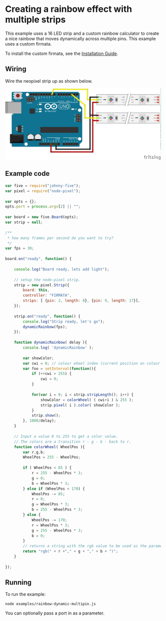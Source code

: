# Creating a rainbow effect with multiple strips

This example uses a 16 LED strip and a custom rainbow calculator to create a
nice rainbow that moves dynamically across multiple pins. This example uses a custom firmata.

To install the custom firmata, see the [Installation Guide](installation.md).

## Wiring

Wire the neopixel strip up as shown below.

![Wiring diagram](breadboard/arduino_multipin_bb.png)

## Example code

```js
var five = require("johnny-five");
var pixel = require("node-pixel");

var opts = {};
opts.port = process.argv[2] || "";

var board = new five.Board(opts);
var strip = null;

/**
 * how many frames per second do you want to try?
 */
var fps = 30;

board.on("ready", function() {

    console.log("Board ready, lets add light");

    // setup the node-pixel strip.
    strip = new pixel.Strip({
        board: this,
        controller: "FIRMATA",
        strips: [ {pin: 2, length: 8}, {pin: 9, length: 17}],
    });

    strip.on("ready", function() {
        console.log("Strip ready, let's go");
        dynamicRainbow(fps);
    });

    function dynamicRainbow( delay ){
        console.log( 'dynamicRainbow' );

        var showColor;
        var cwi = 0; // colour wheel index (current position on colour wheel)
        var foo = setInterval(function(){
            if (++cwi > 255) {
                cwi = 0;
            }

            for(var i = 0; i < strip.stripLength(); i++) {
                showColor = colorWheel( ( cwi+i ) & 255 );
                strip.pixel( i ).color( showColor );
            }
            strip.show();
        }, 1000/delay);
    }

    // Input a value 0 to 255 to get a color value.
    // The colors are a transition r - g - b - back to r.
    function colorWheel( WheelPos ){
        var r,g,b;
        WheelPos = 255 - WheelPos;

        if ( WheelPos < 85 ) {
            r = 255 - WheelPos * 3;
            g = 0;
            b = WheelPos * 3;
        } else if (WheelPos < 170) {
            WheelPos -= 85;
            r = 0;
            g = WheelPos * 3;
            b = 255 - WheelPos * 3;
        } else {
            WheelPos -= 170;
            r = WheelPos * 3;
            g = 255 - WheelPos * 3;
            b = 0;
        }
        // returns a string with the rgb value to be used as the parameter
        return "rgb(" + r +"," + g + "," + b + ")";
    }

});
```

## Running

To run the example:

```
node examples/rainbow-dynamic-multipin.js
```

You can optionally pass a port in as a parameter.

